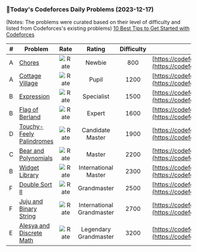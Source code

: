 ### 🌟Today's Codeforces Daily Problems (2023-12-17)
(Notes: The problems were curated based on their level of difficulty and listed from Codeforces's existing problems)
[10 Best Tips to Get Started with Codeforces](https://github.com/ika9810/Codeforces-Daily-Problems/blob/main/10%20Best%20Tips%20to%20Get%20Started%20with%20Codeforces.md)

| # | Problem | Rate| Rating | Difficulty | Contest |
|---| ----- | :--------: | :----------: | :----------: | ---------- |
|A|[Chores](https://codeforces.com/contest/873/problem/A)|![Rate](https://img.shields.io/badge/Newbie-800-lightgrey)|Newbie|800|[https://codeforces.com/contest/873](https://codeforces.com/contest/873)|
|A|[Cottage Village](https://codeforces.com/contest/15/problem/A)|![Rate](https://img.shields.io/badge/Pupil-1200-brightgreen)|Pupil|1200|[https://codeforces.com/contest/15](https://codeforces.com/contest/15)|
|B|[Expression](https://codeforces.com/contest/64/problem/B)|![Rate](https://img.shields.io/badge/Specialist-1500-9cf)|Specialist|1500|[https://codeforces.com/contest/64](https://codeforces.com/contest/64)|
|B|[Flag of Berland](https://codeforces.com/contest/837/problem/B)|![Rate](https://img.shields.io/badge/Expert-1600-blue)|Expert|1600|[https://codeforces.com/contest/837](https://codeforces.com/contest/837)|
|D|[Touchy-Feely Palindromes](https://codeforces.com/contest/784/problem/D)|![Rate](https://img.shields.io/badge/Candidate%20Master-1900-blueviolet)|Candidate Master|1900|[https://codeforces.com/contest/784](https://codeforces.com/contest/784)|
|C|[Bear and Polynomials](https://codeforces.com/contest/639/problem/C)|![Rate](https://img.shields.io/badge/Master-2200-orange)|Master|2200|[https://codeforces.com/contest/639](https://codeforces.com/contest/639)|
|B|[Widget Library](https://codeforces.com/contest/89/problem/B)|![Rate](https://img.shields.io/badge/International%20Master-2300-orange)|International Master|2300|[https://codeforces.com/contest/89](https://codeforces.com/contest/89)|
|F|[Double Sort II](https://codeforces.com/contest/1783/problem/F)|![Rate](https://img.shields.io/badge/Grandmaster-2500-red)|Grandmaster|2500|[https://codeforces.com/contest/1783](https://codeforces.com/contest/1783)|
|F|[Juju and Binary String](https://codeforces.com/contest/1658/problem/F)|![Rate](https://img.shields.io/badge/International%20Grandmaster-2700-red)|International Grandmaster|2700|[https://codeforces.com/contest/1658](https://codeforces.com/contest/1658)|
|E|[Alesya and Discrete Math](https://codeforces.com/contest/1179/problem/E)|![Rate](https://img.shields.io/badge/Legendary%20Grandmaster-3200-red)|Legendary Grandmaster|3200|[https://codeforces.com/contest/1179](https://codeforces.com/contest/1179)|

